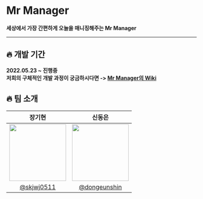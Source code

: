 # Mr Manager

**세상에서 가장 간편하게 오늘을 매니징해주는 Mr Manager**  
****
## 🔥 개발 기간
**2022.05.23 ~ 진행중**  
**저희의 구체적인 개발 과정이 궁금하시다면 ->  [Mr Manager의 Wiki](https://github.com/IOS-Project-Organization/Mr-Manager.wiki.git)**  
  
## 🔥 팀 소개
장기현|신동은|
:---:|:---:|
<img src="https://user-images.githubusercontent.com/73085636/172047488-399348a9-d64c-4360-a2c5-3fd243526d9f.png" width="150" height="150">| <img src="https://user-images.githubusercontent.com/55118858/172051235-db899dfd-e293-4658-8b16-df5ecfc63fb3.jpg" width="150" height="150">|
[@skjwj0511](https://github.com/KiHyunJang)|[@dongeunshin](https://github.com/dongeunshin)|
 
